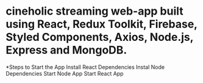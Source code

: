 # cineholic streaming web-app built using React, Redux Toolkit, Firebase, Styled Components, Axios, Node.js, Express and MongoDB.
*Steps to Start the App
Install React Dependencies
Instal Node Dependencies
Start Node App
Start React App
